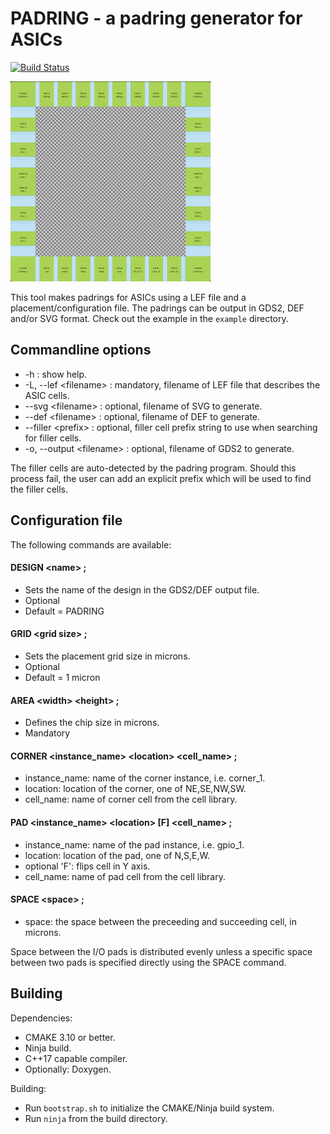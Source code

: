 # PADRING - a padring generator for ASICs
[![Build Status](http://api.cirrus-ci.com/github/YosysHQ/padring.svg)](https://cirrus-ci.com/github/YosysHQ/padring)

![](doc/padring.png)

This tool makes padrings for ASICs using a LEF file and a placement/configuration file.
The padrings can be output in GDS2, DEF and/or SVG format.
Check out the example in the `example` directory.

## Commandline options
* -h : show help.
* -L, --lef \<filename\> : mandatory, filename of LEF file that describes the ASIC cells.
* --svg \<filename\> : optional, filename of SVG to generate.
* --def \<filename\> : optional, filename of DEF to generate.
* --filler \<prefix\> : optional, filler cell prefix string to use when searching for filler cells.
* -o, --output \<filename\> : optional, filename of GDS2 to generate.

The filler cells are auto-detected by the padring program. Should this process fail, the user can add an explicit prefix which will be used to find the filler cells.

## Configuration file

The following commands are available:

#### DESIGN \<name\> ;
* Sets the name of the design in the GDS2/DEF output file.
* Optional
* Default = PADRING

#### GRID \<grid size\> ;
* Sets the placement grid size in microns.
* Optional
* Default = 1 micron

#### AREA \<width\> \<height\> ;
* Defines the chip size in microns.
* Mandatory

#### CORNER \<instance_name\> \<location\> \<cell_name\> ;
* instance_name: name of the corner instance, i.e. corner_1.
* location: location of the corner, one of NE,SE,NW,SW.
* cell_name: name of corner cell from the cell library.

#### PAD \<instance_name\> \<location\> [F] \<cell_name\> ;
* instance_name: name of the pad instance, i.e. gpio_1.
* location: location of the pad, one of N,S,E,W.
* optional 'F': flips cell in Y axis.
* cell_name: name of pad cell from the cell library.

#### SPACE \<space\> ;
* space: the space between the preceeding and succeeding cell, in microns.

Space between the I/O pads is distributed evenly unless a specific space between two pads is specified directly using the SPACE command.


## Building

Dependencies:
* CMAKE 3.10 or better.
* Ninja build.
* C++17 capable compiler.
* Optionally: Doxygen.

Building:
* Run `bootstrap.sh` to initialize the CMAKE/Ninja build system.
* Run `ninja` from the build directory.